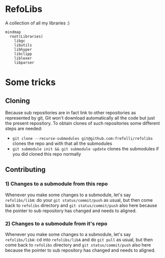 # RefoLibs

A collection of all my libraries :)

```mermaid
mindmap
  root(Libraries)
    libgc
    libutils
    libhyper
    libclipp
    liblexer
    libparser
```

# Some tricks

## Cloning

Because sub repositories are in fact link to other repositories as represented by git, Git won't download automatically all the code but just the present repository.
To obtain clones of such repositories some different steps are needed:

- `git clone --recurse-submodules git@github.com:frefolli/refolibs` clones the repo and with that all the submodules
- `git submodule init && git submodule update` clones the submodules if you did cloned this repo normally

## Contributing

### 1) Changes to a submodule from this repo

Whenever you make some changes to a submodule, let's say `refolibs/libA`: do your `git status/commit/push` as usual, but then come back to `refolibs` directory and `git status/commit/push` also here because the pointer to sub repository has changed and needs to aligned.

### 2) Changes to a submodule from it's repo

Whenever you make some changes to a submodule, let's say `refolibs/libA`: cd into `refolibs/libA` and do `git pull` as usual, but then come back to `refolibs` directory and `git status/commit/push` also here because the pointer to sub repository has changed and needs to aligned.
